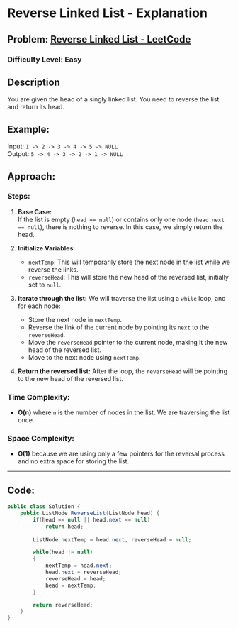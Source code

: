 # Reverse Linked List - Explanation  

## **Problem:** [Reverse Linked List - LeetCode](https://leetcode.com/problems/reverse-linked-list/description/?envType=study-plan-v2&envId=leetcode-75) 
 
### Difficulty Level: Easy 

## Description  
You are given the head of a singly linked list. You need to reverse the list and return its head.

## Example:
Input: `1 -> 2 -> 3 -> 4 -> 5 -> NULL`   
Output: `5 -> 4 -> 3 -> 2 -> 1 -> NULL`
  
## Approach:

### Steps:
1. **Base Case:**  
   If the list is empty (`head == null`) or contains only one node (`head.next == null`), there is nothing to reverse. In this case, we simply return the head.

2. **Initialize Variables:**
   - `nextTemp`: This will temporarily store the next node in the list while we reverse the links.
   - `reverseHead`: This will store the new head of the reversed list, initially set to `null`.

3. **Iterate through the list:**
   We will traverse the list using a `while` loop, and for each node:
   - Store the next node in `nextTemp`.
   - Reverse the link of the current node by pointing its `next` to the `reverseHead`.
   - Move the `reverseHead` pointer to the current node, making it the new head of the reversed list.
   - Move to the next node using `nextTemp`.

4. **Return the reversed list:**
   After the loop, the `reverseHead` will be pointing to the new head of the reversed list.

### Time Complexity:
- **O(n)** where `n` is the number of nodes in the list. We are traversing the list once.

### Space Complexity:
- **O(1)** because we are using only a few pointers for the reversal process and no extra space for storing the list.

---

## Code:

```csharp
public class Solution {
    public ListNode ReverseList(ListNode head) {
        if(head == null || head.next == null)
            return head;
        
        ListNode nextTemp = head.next, reverseHead = null;

        while(head != null)
        {
            nextTemp = head.next;
            head.next = reverseHead;
            reverseHead = head;
            head = nextTemp;
        }

        return reverseHead;
    }
}

